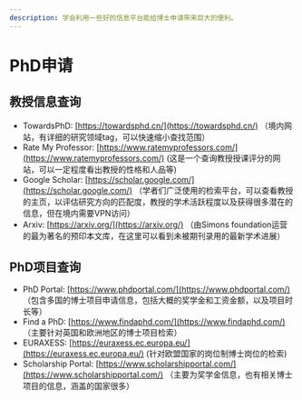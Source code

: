 ```yaml
---
description: 学会利用一些好的信息平台能给博士申请带来巨大的便利。
---
```


# PhD申请

## 教授信息查询

* TowardsPhD: [https://towardsphd.cn/](https://towardsphd.cn/) （境内网站，有详细的研究领域tag，可以快速缩小查找范围）
* Rate My Professor: [https://www.ratemyprofessors.com/](https://www.ratemyprofessors.com/) (这是一个查询教授授课评分的网站，可以一定程度看出教授的性格和人品等)
* Google Scholar: [https://scholar.google.com/](https://scholar.google.com/) （学者们广泛使用的检索平台，可以查看教授的主页，以评估研究方向的匹配度，教授的学术活跃程度以及获得很多潜在的信息，但在境内需要VPN访问）
* Arxiv: [https://arxiv.org/](https://arxiv.org/) （由Simons foundation运营的最为著名的预印本文库，在这里可以看到未被期刊录用的最新学术进展）

## PhD项目查询

* PhD Portal: [https://www.phdportal.com/](https://www.phdportal.com/) （包含多国的博士项目申请信息，包括大概的奖学金和工资金额，以及项目时长等）
* Find a PhD: [https://www.findaphd.com/](https://www.findaphd.com/)  （主要针对英国和欧洲地区的博士项目检索）
* EURAXESS: [https://euraxess.ec.europa.eu/](https://euraxess.ec.europa.eu/) (针对欧盟国家的岗位制博士岗位的检索)
* Scholarship Portal: [https://www.scholarshipportal.com/](https://www.scholarshipportal.com/) （主要为奖学金信息，也有相关博士项目的信息，涵盖的国家很多）

